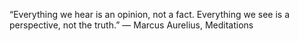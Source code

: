 “Everything we hear is an opinion, not a fact. Everything we see is a perspective, not the truth.”
― Marcus Aurelius, Meditations 
